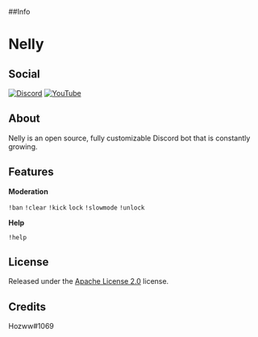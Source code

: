 ##Info
 
 # Nelly

  
 ## Social
 [![Discord](https://img.shields.io/discord/792957761494712360.svg?label=&logo=discord&logoColor=ffffff&color=7389D8&labelColor=6A7EC2)](https://discord.gg/qrJU8amZFz)
[![YouTube](https://img.shields.io/badge/YouTube-FF0000?style=flat&logo=youtube&logoColor)](https://www.youtube.com/channel/UCoeP9FXbTZ6h-szYe12hFJw)

 
## About

Nelly is an open source, fully customizable Discord bot that is constantly growing.


## Features

**Moderation**  

`!ban`  `!clear`  `!kick`  `lock`  `!slowmode`  `!unlock`

**Help**

`!help`


## License


Released under the [Apache License 2.0](https://github.com/Hozwe/Nelly/blob/main/LICENSE) license.


## Credits


Hozww#1069 
